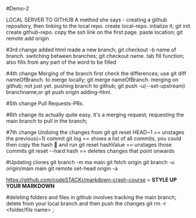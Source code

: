 #Demo-2

LOCAL SERVER TO GITHUB
A method she says - creating a github repository, then linking to the local repo.
create local-repo.
intialize it; git init
create github-repo.
copy the ssh link on the first page.
paste location; git remote add origin <paste>

#3rd change
added html
made a new branch; git checkout -b name of branch.
switching between branches; git checkout name.
tab fill function; also fills from any part of the word to be filled

#4th change
Merging of the branch
first check the differences; use git diff nameOfBranch.
to merge locally; git merge nameOfBranch.
merging on github; not just yet.
pushing branch to github; git push -u(--set-upstream) branchname;or git push origin adding-html.

#5th change
Pull Requests-PRs.

#6th change
its actually quite easy. 
it's a merging request; requesting the main branch to pull in the branch;

#7th change
Undoing the changes from git
git reset HEAD~1 == unstages the previous(~1) commit
git log == shows a list of all commits,
            you could then copy the hash 🤷 and run
            git reset hashValue == unstages those commits
git reset --hard hash == deletes changes that point onwards

#Updating clones
git branch -m ma main
git fetch origin
git branch -u origin/main main
git remote set-head origin -a

https://github.com/codeSTACKr/markdown-crash-course = **STYLE UP YOUR MARKDOWN**

#deleting folders and files in github
involves tracking the main branch; delete from your local branch and then push the changes
git rm -r <folder/file name> ;

